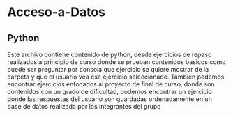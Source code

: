 
# Acceso-a-Datos
## Python

Este archivo contiene contenido de python, desde ejercicios de repaso realizados a principio de curso donde se prueban contenidos basicos como puede ser preguntar por consola que ejercicio se quiere mostrar de la carpeta y que el usuario vea ese ejercicio seleccionado. Tambien podemos encontrar ejercicios enfocados al proyecto de final de curso, donde son contenidos con un grado de dificultad, podemos encontrar un ejercicio donde las respuestas del usuario son guardadas ordenadamente en un base de datos realizada por los integrantes del grupo

